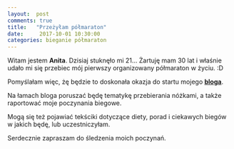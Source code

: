 ```yaml
---
layout:  post
comments: true
title:   "Przeżyłam półmaraton"
date:	  2017-10-01 10:30:00
categories:	bieganie półmaraton
---
```



Witam jestem **Anita**. 
Dzisiaj stuknęło mi 21... Żartuję mam 30 lat i właśnie udało mi się przebiec mój pierwszy organizowany półmaraton w życiu. :D

Pomyślałam więc, żę  będzie  to doskonała okazja do startu mojego **[bloga][1]**.

Na łamach bloga poruszać będę tematykę przebierania nóżkami, a także raportować moje poczynania biegowe.

Mogą się też pojawiać tekściki dotyczące diety, porad i ciekawych biegów w jakich będę, lub uczestniczyłam.

Serdecznie zapraszam do śledzenia moich poczynań.

[1]:http://biegusiowo.pl